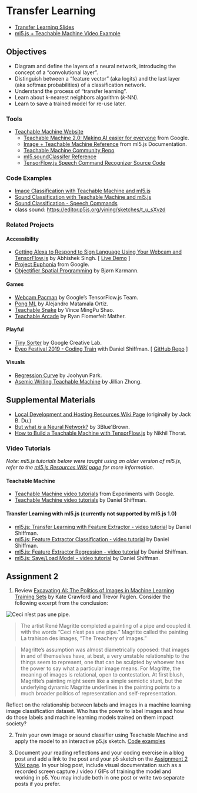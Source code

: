 # Transfer Learning

- [Transfer Learning Slides](https://docs.google.com/presentation/d/1ilHibCDFqe6mM7wlv6PE0woH2nlSiaINudRziaZ72OY/edit?usp=sharing)
- [ml5.js + Teachable Machine Video Example](https://editor.p5js.org/ima_ml/sketches/vOSSEZwGf)

## Objectives

- Diagram and define the layers of a neural network, introducing the concept of a “convolutional layer”.
- Distinguish between a “feature vector” (aka logits) and the last layer (aka softmax probabilities) of a classification network.
- Understand the process of “transfer learning”.
- Learn about k-nearest neighbors algorithm (_k_-NN).
- Learn to save a trained model for re-use later.

### Tools

- [Teachable Machine Website](https://teachablemachine.withgoogle.com)
  - [Teachable Machine 2.0: Making AI easier for everyone](https://youtu.be/T2qQGqZxkD0) from Google.
  - [Image + Teachable Machine Reference](https://docs.ml5js.org/#/reference/image-classifier-tm) from ml5.js Documentation.
  - [Teachable Machine Community Repo](https://github.com/googlecreativelab/teachablemachine-community)
  - [ml5.soundClassifer Reference](https://docs.ml5js.org/#/reference/sound-classifier)
  - [TensorFlow.js Speech Command Recognizer Source Code](https://github.com/tensorflow/tfjs-models/tree/master/speech-commands)

### Code Examples

- [Image Classification with Teachable Machine and ml5.js](https://editor.p5js.org/ml5/sketches/VvGXajA36)
- [Sound Classification with Teachable Machine and ml5.js](https://editor.p5js.org/ml5/sketches/mXeiNXSTU)
- [Sound Classification - Speech Commands](https://editor.p5js.org/ml5/sketches/HUm7NYMW3)
- class sound: https://editor.p5js.org/yining/sketches/t_u_sXvzd

### Related Projects

#### Accessibility

- [Getting Alexa to Respond to Sign Language Using Your Webcam and TensorFlow.js](https://medium.com/tensorflow/getting-alexa-to-respond-to-sign-language-using-your-webcam-and-tensorflow-js-735ccc1e6d3f) by Abhishek Singh. [ [Live Demo](https://shekit.github.io/alexa-sign-language-translator/) ]
- [Project Euphonia](https://www.youtube.com/watch?v=OAdegPmkK-o) from Google.
- [Objectifier Spatial Programming](https://experiments.withgoogle.com/ai/objectifier-spatial-programming) by Bjørn Karmann.

#### Games

- [Webcam Pacman](https://storage.googleapis.com/tfjs-examples/webcam-transfer-learning/dist/index.html) by Google’s TensorFlow.js Team.
- [Pong ML](https://github.com/matamalaortiz/Pong-ML) by Alejandro Matamala Ortiz.
- [Teachable Snake](https://experiments.withgoogle.com/teachable-snake) by Vince MingPu Shao.
- [Teachable Arcade](https://ryancan.build/projects/teachable-arcade) by Ryan Flomerfelt Mather.

#### Playful

- [Tiny Sorter](https://experiments.withgoogle.com/tiny-sorter) by Google Creative Lab.
- [Eyeo Festival 2019 - Coding Train](https://vimeo.com/354276216) with Daniel Shiffman. [ [GitHub Repo](https://github.com/CodingTrain/Eyeo-Festival-2019) ]

#### Visuals

- [Regression Curve](https://github.com/byjoohyunpark/regression-curve) by Joohyun Park.
- [Asemic Writing Teachable Machine](http://blog.jzhong.today/computationaltypo/Asemic-Writing-Teachable-Machine/) by Jillian Zhong.

## Supplemental Materials

- [Local Development and Hosting Resources Wiki Page](https://github.com/ml5js/Intro-ML-Arts-IMA-F25/wiki/Local-Development-and-Hosting-Resources) (originally by Jack B. Du.)
- [But what _is_ a Neural Network?](https://youtu.be/aircAruvnKk) by 3Blue1Brown.
- [How to Build a Teachable Machine with TensorFlow.js](https://observablehq.com/@nsthorat/how-to-build-a-teachable-machine-with-tensorflow-js) by Nikhil Thorat.

### Video Tutorials

_Note: ml5.js tutorials below were taught using an older version of ml5.js, refer to the [ml5.js Resources Wiki page](https://github.com/ml5js/Intro-ML-Arts-IMA-F25/wiki/ml5.js-Resources#ml5js-10-resources) for more information._

#### Teachable Machine

- [Teachable Machine video tutorials](https://www.youtube.com/playlist?list=PLJfHZtseuscuTQfodmFnbZ3rBgCWsRT9t) from Experiments with Google.
- [Teachable Machine video tutorials](https://thecodingtrain.com/tracks/teachable-machine) by Daniel Shiffman.

#### Transfer Learning with ml5.js (currently not supported by ml5.js 1.0)

- [ml5.js: Transfer Learning with Feature Extractor - video tutorial](https://youtu.be/kRpZ5OqUY6Y?list=PLRqwX-V7Uu6YPSwT06y_AEYTqIwbeam3y) by Daniel Shiffman.
- [ml5.js: Feature Extractor Classification - video tutorial](https://youtu.be/eeO-rWYFuG0?list=PLRqwX-V7Uu6YPSwT06y_AEYTqIwbeam3y) by Daniel Shiffman.
- [ml5.js: Feature Extractor Regression - video tutorial](https://youtu.be/aKgq0m1YjvQ?list=PLRqwX-V7Uu6YPSwT06y_AEYTqIwbeam3y) by Daniel Shiffman.
- [ml5.js: Save/Load Model - video tutorial](https://youtu.be/eU7gIy3xV30?list=PLRqwX-V7Uu6YPSwT06y_AEYTqIwbeam3y) by Daniel Shiffman.

## Assignment 2

1. Review [Excavating AI: The Politics of Images in Machine Learning Training Sets](https://www.excavating.ai) by Kate Crawford and Trevor Paglen. Consider the following excerpt from the conclusion:

![Ceci n’est pas une pipe.](https://upload.wikimedia.org/wikipedia/en/b/b9/MagrittePipe.jpg)

> The artist René Magritte completed a painting of a pipe and coupled it with the words “Ceci n’est pas une pipe.” Magritte called the painting La trahison des images, “The Treachery of Images.”

> Magritte’s assumption was almost diametrically opposed: that images in and of themselves have, at best, a very unstable relationship to the things seem to represent, one that can be sculpted by whoever has the power to say what a particular image means. For Magritte, the meaning of images is relational, open to contestation. At first blush, Magritte’s painting might seem like a simple semiotic stunt, but the underlying dynamic Magritte underlines in the painting points to a much broader politics of representation and self-representation.

Reflect on the relationship between labels and images in a machine learning image classification dataset. Who has the power to label images and how do those labels and machine learning models trained on them impact society?

2. Train your own image or sound classifier using Teachable Machine and apply the model to an interactive p5.js sketch. [Code examples](#code-examples)

3. Document your reading reflections and your coding exercise in a blog post and add a link to the post and your p5 sketch on the [Assignment 2 Wiki page](https://github.com/ml5js/Intro-ML-Arts-IMA-F25/wiki/Assignment-2). In your blog post, include visual documentation such as a recorded screen capture / video / GIFs of training the model and working in p5. You may include both in one post or write two separate posts if you prefer.
